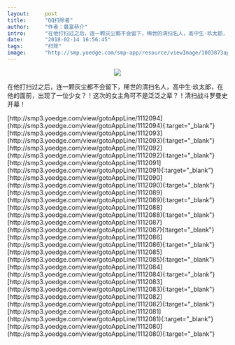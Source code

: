 ```yaml
---
layout:     post
title:      "QQ扫除者"
author:     "作者：最富恭介"
intro:      "在他打扫过之后，连一颗灰尘都不会留下，稀世的清扫名人，高中生·玖太郎，在他的面前，出现了一位少女？！这次的女主角可不是泛泛之辈？！清扫战斗罗曼史开幕！"
date:       "2018-02-14 16:56:45"
tags:       "扫除"
image:      "http://smp.yoedge.com/smp-app/resource/viewImage/1003873appline.png"
---
```

<div style="text-align: center">
<p><img src="http://smp.yoedge.com/smp-app/resource/viewImage/1003873appline.png"/></p>
</div>
<p class="post-meta">
<span>在他打扫过之后，连一颗灰尘都不会留下，稀世的清扫名人，高中生·玖太郎，在他的面前，出现了一位少女？！这次的女主角可不是泛泛之辈？！清扫战斗罗曼史开幕！</span>
</p>
[http://smp3.yoedge.com/view/gotoAppLine/1112094](http://smp3.yoedge.com/view/gotoAppLine/1112094){:target="_blank"}
[http://smp3.yoedge.com/view/gotoAppLine/1112093](http://smp3.yoedge.com/view/gotoAppLine/1112093){:target="_blank"}
[http://smp3.yoedge.com/view/gotoAppLine/1112092](http://smp3.yoedge.com/view/gotoAppLine/1112092){:target="_blank"}
[http://smp3.yoedge.com/view/gotoAppLine/1112091](http://smp3.yoedge.com/view/gotoAppLine/1112091){:target="_blank"}
[http://smp3.yoedge.com/view/gotoAppLine/1112090](http://smp3.yoedge.com/view/gotoAppLine/1112090){:target="_blank"}
[http://smp3.yoedge.com/view/gotoAppLine/1112089](http://smp3.yoedge.com/view/gotoAppLine/1112089){:target="_blank"}
[http://smp3.yoedge.com/view/gotoAppLine/1112088](http://smp3.yoedge.com/view/gotoAppLine/1112088){:target="_blank"}
[http://smp3.yoedge.com/view/gotoAppLine/1112087](http://smp3.yoedge.com/view/gotoAppLine/1112087){:target="_blank"}
[http://smp3.yoedge.com/view/gotoAppLine/1112086](http://smp3.yoedge.com/view/gotoAppLine/1112086){:target="_blank"}
[http://smp3.yoedge.com/view/gotoAppLine/1112085](http://smp3.yoedge.com/view/gotoAppLine/1112085){:target="_blank"}
[http://smp3.yoedge.com/view/gotoAppLine/1112084](http://smp3.yoedge.com/view/gotoAppLine/1112084){:target="_blank"}
[http://smp3.yoedge.com/view/gotoAppLine/1112083](http://smp3.yoedge.com/view/gotoAppLine/1112083){:target="_blank"}
[http://smp3.yoedge.com/view/gotoAppLine/1112082](http://smp3.yoedge.com/view/gotoAppLine/1112082){:target="_blank"}
[http://smp3.yoedge.com/view/gotoAppLine/1112081](http://smp3.yoedge.com/view/gotoAppLine/1112081){:target="_blank"}
[http://smp3.yoedge.com/view/gotoAppLine/1112080](http://smp3.yoedge.com/view/gotoAppLine/1112080){:target="_blank"}


